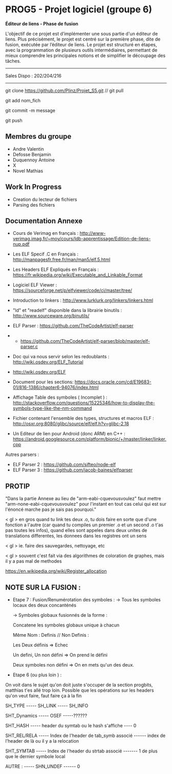 # PROG5 - Projet logiciel (groupe 6)

**Éditeur de liens - Phase de fusion**

L'objectif  de  ce  projet  est  d’implémenter  une  sous  partie  d'un  éditeur  de  liens. Plus  précisément, le projet est centré sur la première phase, dite de fusion, exécutée par l’éditeur de liens. Le projet est structuré en étapes, avec la programmation de plusieurs outils intermédiaires, permettant de mieux comprendre les principales notions et de simplifier le découpage des tâches.

***

Sales Dispo : 202/204/216


***
git clone https://github.com/Plinz/Projet_S5.git // git pull

git add nom_fich

git commit -m message

git push

## Membres du groupe

* Andre Valentin
* Defosse Benjamin
* Duquennoy Antoine
* X
* Novel Mathias

## Work In Progress

* Creation du lecteur de fichiers
* Parsing des fichiers  

## Documentation Annexe 

* Cours de Verimag en français : http://www-verimag.imag.fr/~moy/cours/ldb-apprentissage/Edition-de-liens-nup.pdf
* Les ELF Specif .C en Français : http://manpagesfr.free.fr/man/man5/elf.5.html
* Les Headers ELF Expliqués en Français : https://fr.wikipedia.org/wiki/Executable_and_Linkable_Format
* Logiciel ELF Viewer : https://sourceforge.net/p/elfviewer/code/ci/master/tree/
* Introduction to linkers : http://www.lurklurk.org/linkers/linkers.html
* "ld" et "readelf" disponible dans la librairie binutils : http://www.sourceware.org/binutils/


* ELF Parser : https://github.com/TheCodeArtist/elf-parser
* * https://github.com/TheCodeArtist/elf-parser/blob/master/elf-parser.c


* Doc qui va nous servir selon les redoublants : http://wiki.osdev.org/ELF_Tutorial
* http://wiki.osdev.org/ELF
* Document pour les sections: https://docs.oracle.com/cd/E19683-01/816-1386/chapter6-94076/index.html
* Affichage Table des symboles ( Incomplet ) : http://stackoverflow.com/questions/15225346/how-to-display-the-symbols-type-like-the-nm-command
* Fichier contenant l'ensemble des types, structures et macros ELF : http://osxr.org:8080/glibc/source/elf/elf.h?v=glibc-2.18

* Un Editeur de lien pour Android (donc ARM) en C++ : https://android.googlesource.com/platform/bionic/+/master/linker/linker.cpp

Autres parsers :
* ELF Parser 2 : https://github.com/sifteo/node-elf
* ELF Parser 3 : https://github.com/jacob-baines/elfparser

## PROTIP

"Dans la partie Annexe au lieu de "arm-eabi-cquevousvoulez" faut mettre "arm-none-eabi-cquevousvoulez" pour l'instant en tout cas celui qui est sur l'énoncé marche pas je sais pas pourquoi."



< gl >	en gros quand tu link tes deux .o, tu dois faire en sorte que d'une fonction a l'autre (car quand tu compiles un premier .o et un second .o t'as pas toutes les infos), quand elles sont appeles dans deux unites de translations differentes, les donnees dans les registres ont un sens

< gl >	ie. faire des sauvegardes, nettoyage, etc

< gl >	souvent c'est fait via des algorithmes de coloration de graphes, mais il y a pas mal de methodes

https://en.wikipedia.org/wiki/Register_allocation

## NOTE SUR LA FUSION :

* Etape 7 : Fusion/Renumérotation des symboles :
  -> Tous les symboles locaux des deux concanténés
  
  -> Symboles globaux fusionnés de la forme : 
    
    Concatene les symboles globaux unique à chacun 
    
    Même Nom : Definis // Non Definis :
     
    Les Deux définis => Echec
    
    Un defini, Un non défini => On prend le défini
    
    Deux symboles non défini => On en mets qu'un des deux. 
    
* Etape 6 (ou plus loin ) :

On voit dans le sujet qu'on doit juste s'occuper de la section progbits, matthias t'es allé trop loin. Possible que les opérations sur les headers qu'on veut faire, faut faire ça à la fin

SH_TYPE ----- SH_LINK  -----       SH_INFO

SHT_Dynamics   -----   OSEF -----??????

SHT_HASH    -----   header du symtab ou le hash s'affiche ---- 0

SHT_REL/RELA    -----  Index de l'header de tab_symb associé ------ index de l'header de là ou il y a la relocation

SHT_SYMTAB  -----      Index de l'header du strtab associé ------- 1 de plus que le dernier symbole local

AUTRE :      -----     SHN_UNDEF  ------ 0
